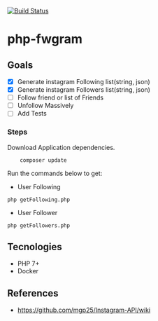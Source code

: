 [![Build Status](https://travis-ci.com/vinnyfs89/php-fwgram.svg?branch=master)](https://travis-ci.com/vinnyfs89/php-fwgram)

# php-fwgram

## Goals
- [x] Generate instagram Following list(string, json)
- [x] Generate instagram Followers list(string, json)
- [ ] Follow friend or list of Friends
- [ ] Unfollow Massively
- [ ] Add Tests

### Steps

Download Application dependencies.
```
    composer update
```

Run the commands below to get:

- User Following
```
php getFollowing.php
```

- User Follower
```
php getFollowers.php
```

## Tecnologies
- PHP 7+
- Docker

## References
- https://github.com/mgp25/Instagram-API/wiki
